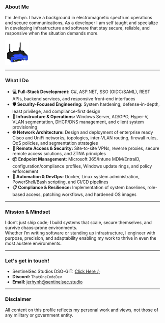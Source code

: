 ### About Me

I'm Jerhyn.
I have a background in electromagnetic spectrum operations and secure communications, As a developer I am self taught and specialize in developing infrastructure and software that stay secure, reliable, and responsive when the situation demands more.

![WRT54G](https://github.com/ThatOneCodeDev/ThatOneCodeDev/blob/main/Images/WRT54G.png)

---

### What I Do

- **💻 Full-Stack Development:** C#, ASP.NET, SSO (OIDC/SAML), REST APIs, backend services, and responsive front-end interfaces  
- **🛡️ Security-Focused Engineering:** System hardening, defense-in-depth, least privilege, and compliance-first design  
- **🔧 Infrastructure & Operations:** Windows Server, AD/GPO, Hyper-V, VLAN segmentation, DHCP/DNS management, and client system provisioning  
- **🌐 Network Architecture:** Design and deployment of enterprise ready Cisco and UniFi networks, topologies, inter-VLAN routing, firewall rules, QoS policies, and segmentation strategies  
- **🔐 Remote Access & Security:** Site-to-site VPNs, reverse proxies, secure remote access solutions, and ZTNA principles  
- **📦 Endpoint Management:** Microsoft 365/Intune MDM/EntraID, configuration/compliance profiles, Windows update rings, and policy enforcement
- **🧩 Automation & DevOps:** Docker, Linux system administration, PowerShell/Bash scripting, and CI/CD pipelines  
- **📋 Compliance & Resilience:** Implementation of system baselines, role-based access, patching workflows, and hardened OS images


---

### Mission & Mindset

I don’t just ship code; I build systems that scale, secure themselves, and survive chaos-prone environments.  
Whether I’m writing software or standing up infrastructure, I engineer with purpose, precision, and adaptability enabling my work to thrive in even the most austere environments.

---

### Let's get in touch!
- SentinelSec Studios DSO-GIT: [Click Here :) ](https://devsecops.dsonet.sentinelsec.studio)
- **Discord:** `ThatOneCodeDev`  
- **Email:** [jerhynh@sentinelsec.studio](mailto:jerhynh@sentinelsec.studio)  

---

### Disclaimer

All content on this profile reflects my personal work and views, not those of any military or government entity.

